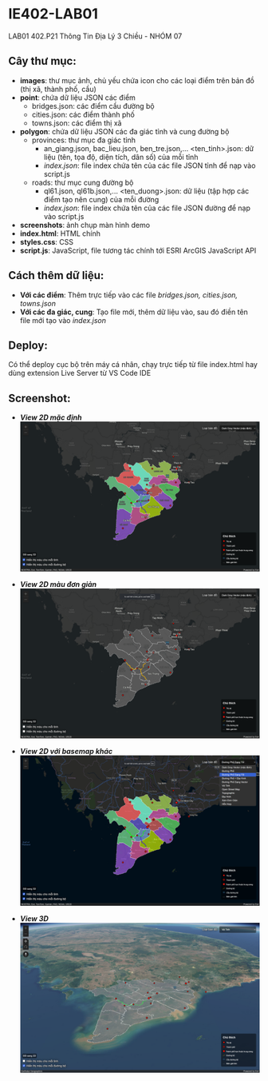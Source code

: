 # IE402-LAB01

LAB01 402.P21 Thông Tin Địa Lý 3 Chiều - NHÓM 07

## Cây thư mục:

- **images**: thư mục ảnh, chủ yếu chứa icon cho các loại điểm trên bản đồ (thị xã, thành phố, cầu)
- **point**: chứa dữ liệu JSON các điểm
  - bridges.json: các điểm cầu đường bộ
  - cities.json: các điểm thành phố
  - towns.json: các điểm thị xã
- **polygon**: chứa dữ liệu JSON các đa giác tỉnh và cung đường bộ
  - provinces: thư mục đa giác tỉnh
    - an_giang.json, bac_lieu.json, ben_tre.json,... <ten_tinh>.json: dữ liệu (tên, tọa độ, diện tích, dân số) của mỗi tỉnh
    - _index.json_: file index chứa tên của các file JSON tỉnh để nạp vào script.js
  - roads: thư mục cung đường bộ
    - ql61.json, ql61b.json,... <ten_duong>.json: dữ liệu (tập hợp các điểm tạo nên cung) của mỗi đường
    - _index.json_: file index chứa tên của các file JSON đường để nạp vào script.js
- **screenshots**: ảnh chụp màn hình demo
- **index.html**: HTML chính
- **styles.css**: CSS
- **script.js**: JavaScript, file tương tác chính tới ESRI ArcGIS JavaScript API

## Cách thêm dữ liệu:

- **Với các điểm**: Thêm trực tiếp vào các file _bridges.json, cities.json, towns.json_
- **Với các đa giác, cung**: Tạo file mới, thêm dữ liệu vào, sau đó điền tên file mới tạo vào _index.json_

## Deploy:

Có thể deploy cục bộ trên máy cá nhân, chạy trực tiếp từ file index.html hay dùng extension Live Server từ VS Code IDE

## Screenshot:

- **_View 2D mặc định_**
  ![View 2D mặc định](/screenshots/2d_view.png "View 2D mặc định")

- **_View 2D màu đơn giản_**
  ![View 2D màu đơn giản](/screenshots/2d_view_simple_color.png "View 2D màu đơn giản")

- **_View 2D với basemap khác_**
  ![View 2D với basemap khác](/screenshots/2d_view_different_basemap.png "View 2D với basemap khác")

- **_View 3D_**
  ![View 3D](/screenshots/3d_view.png "View 3D")
